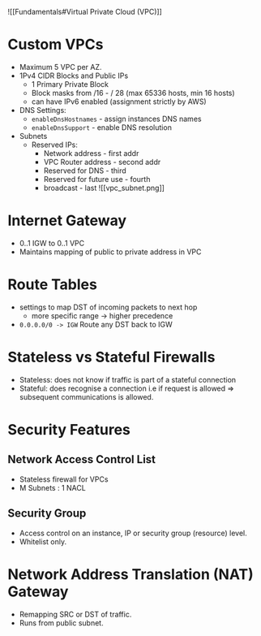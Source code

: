 ![[Fundamentals#Virtual Private Cloud (VPC)]]


# Custom VPCs

- Maximum 5 VPC per AZ.
- 1Pv4 CIDR Blocks and Public IPs
	- 1 Primary Private Block
	- Block masks from /16 - / 28 (max 65336 hosts, min 16 hosts)
	- can have IPv6 enabled (assignment strictly by AWS)
- DNS Settings:
	- `enableDnsHostnames` - assign instances DNS names
	- `enableDnsSupport` - enable DNS resolution
- Subnets
	- Reserved IPs:
		- Network address - first addr
		- VPC Router address - second addr
		- Reserved for DNS - third
		- Reserved for future use - fourth
		- broadcast - last
	![[vpc_subnet.png]]
# Internet Gateway
- 0..1 IGW to 0..1 VPC
- Maintains mapping of public to private address in VPC
# Route Tables
- settings to map DST of incoming packets to next hop
	- more specific range -> higher precedence
- `0.0.0.0/0 -> IGW` Route any DST back to IGW


# Stateless vs Stateful Firewalls
- Stateless: does not know if traffic is part of a stateful connection
- Stateful: does recognise a connection i.e if request is allowed => subsequent communications is allowed.

# Security Features
## Network Access Control List
- Stateless firewall for VPCs
- M Subnets : 1 NACL
## Security Group
- Access control on an instance, IP or security group (resource) level.
- Whitelist only.


# Network Address Translation (NAT) Gateway
- Remapping SRC or DST of traffic.
- Runs from public subnet.
